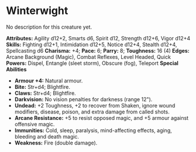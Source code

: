 # Winterwight

No description for this creature yet.

**Attributes:** Agility d12+2, Smarts d6, Spirit d12, Strength d12+6,
Vigor d12+4
**Skills:** Fighting d12+1, Intimidation d12+5, Notice d12+4, Stealth
d12+4, Spellcasting d6
**Charisma:** +4; **Pace:** 6; **Parry:** 8; **Toughness:** 16 (4)
**Edges:** Arcane Background (Magic), Combat Reflexes, Level Headed,
Quick
**Powers:** Dispel, Entangle (sleet storm), Obscure (fog), Teleport
**Special Abilities**

- **Armour +4:** Natural armour.
- **Bite:** Str+d4; Blightfire.
- **Claws:** Str+d4; Blightfire.
- **Darkvision:** No vision penalties for darkness (range 12").
- **Undead:** +2 Toughness, +2 to recover from Shaken, ignore wound
modifiers, disease, poison, and extra damage from called shots.
- **Arcane Resistance:** +5 to resist opposed magic, and +5 armour
against offensive magic.
- **Immunities:** Cold, sleep, paralysis, mind-affecting effects, aging,
bleeding and death magic.
- **Weakness:** Fire (double damage).
